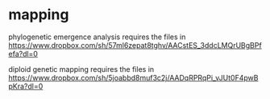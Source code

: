 # mapping

phylogenetic emergence analysis requires the files in https://www.dropbox.com/sh/57ml6zepat8tghv/AACstES_3ddcLMQrUBgBPfefa?dl=0

diploid genetic mapping requires the files in https://www.dropbox.com/sh/5joabbd8muf3c2j/AADqRPRqPi_vJUt0F4pwBpKra?dl=0


